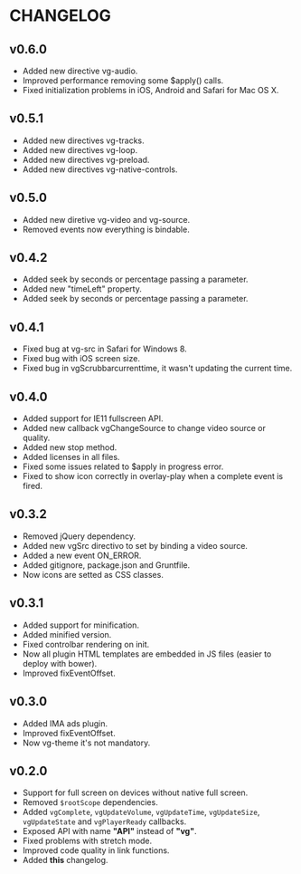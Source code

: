 CHANGELOG
================
## v0.6.0
* Added new directive vg-audio.
* Improved performance removing some $apply() calls.
* Fixed initialization problems in iOS, Android and Safari for Mac OS X.

## v0.5.1
* Added new directives vg-tracks.
* Added new directives vg-loop.
* Added new directives vg-preload.
* Added new directives vg-native-controls.

## v0.5.0
* Added new diretive vg-video and vg-source.
* Removed events now everything is bindable.

## v0.4.2
* Added seek by seconds or percentage passing a parameter.
* Added new "timeLeft" property.
* Added seek by seconds or percentage passing a parameter.

## v0.4.1
* Fixed bug at vg-src in Safari for Windows 8.
* Fixed bug with iOS screen size.
* Fixed bug in vgScrubbarcurrenttime, it wasn't updating the current time.

## v0.4.0
* Added support for IE11 fullscreen API.
* Added new callback vgChangeSource to change video source or quality.
* Added new stop method.
* Added licenses in all files.
* Fixed some issues related to $apply in progress error.
* Fixed to show icon correctly in overlay-play when a complete event is fired.

## v0.3.2
* Removed jQuery dependency.
* Added new vgSrc directivo to set by binding a video source.
* Added a new event ON_ERROR.
* Added gitignore, package.json and Gruntfile.
* Now icons are setted as CSS classes.

## v0.3.1
* Added support for minification.
* Added minified version.
* Fixed controlbar rendering on init.
* Now all plugin HTML templates are embedded in JS files (easier to deploy with bower).
* Improved fixEventOffset.

## v0.3.0
* Added IMA ads plugin.
* Improved fixEventOffset.
* Now vg-theme it's not mandatory.

## v0.2.0
* Support for full screen on devices without native full screen.
* Removed `$rootScope` dependencies.
* Added `vgComplete`, `vgUpdateVolume`, `vgUpdateTime`, `vgUpdateSize`, `vgUpdateState` and `vgPlayerReady` callbacks.
* Exposed API with name **"API"** instead of **"vg"**.
* Fixed problems with stretch mode.
* Improved code quality in link functions.
* Added **this** changelog.
